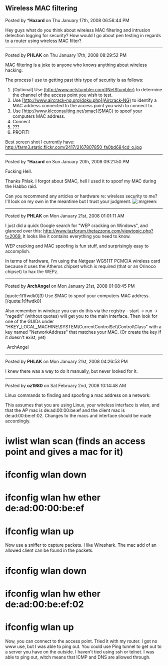 ## Wireless MAC filtering
Posted by ***Hazard** on Thu January 17th, 2008 06:56:44 PM

Hey guys what do you think about wireless MAC filtering and intrusion detection logging for security? How would I go about pen testing in regards to a router using wireless MAC filter?

--------------------------------------------------------------------------------

Posted by **PHLAK** on Thu January 17th, 2008 08:29:52 PM

MAC filtering is a joke to anyone who knows anything about wireless hacking.

The process I use to getting past this type of security is as follows:

1) [Optional] Use [http://www.netstumbler.com](NetStumbler) to determine the channel of the access point you wish to test.
2) Use [http://www.aircrack-ng.org/doku.php](Aircrack-NG) to identify a MAC address connected to the access point you wish to connect to.
3) Use [http://www.klcconsulting.net/smac](SMAC) to spoof your computers MAC address.
4) Connect
5) ???
6) PROFIT!

Best screen shot I currently have: <http://farm3.static.flickr.com/2417/2167807850_fa0bd684cd_o.jpg>

--------------------------------------------------------------------------------

Posted by ***Hazard** on Sun January 20th, 2008 09:21:50 PM

Fucking Hell.

Thanks Phlak. I forgot about SMAC, hell I used it to spoof my MAC during the Habbo raid. 

Can you recommend any articles or hardware re: wireless security to me? I'll look on my own in the meantime but I trust your judgment.  <!-- s:mrgreen: --><img src="{SMILIES_PATH}/icon_mrgreen.gif" alt=":mrgreen:" title="Mr. Green" /><!-- s:mrgreen: -->

--------------------------------------------------------------------------------

Posted by **PHLAK** on Mon January 21st, 2008 01:01:11 AM

I just did a quick Google search for "WEP cracking on Windows", and glanced over this: <http://www.tazforum.thetazzone.com/viewtopic.php?t=2069.>  It looks like it contains everything you need to know.

WEP cracking and MAC spoofing is fun stuff, and surprisingly easy to accomplish.

In terms of hardware, I'm using the Netgear WG511T PCMCIA wireless card because it uses the Atheros chipset which is required (that or an Orinoco chipset) to hax the WEPz.

--------------------------------------------------------------------------------

Posted by **ArchAngel** on Mon January 21st, 2008 01:08:45 PM

[quote:1t1fwdk0]3) Use SMAC to spoof your computers MAC address.[/quote:1t1fwdk0]

Also remember in windoze you can do this via the registry - start -> run -> "regedit" (without quotes) will get you to the main interface. Then look for one of the GUIDs under "HKEY_LOCAL_MACHINE\SYSTEM\CurrentControlSet\Control\Class\" with a key named "NetworkAddress" that matches your MAC. (Or create the key if it doesn't exist, yet)

-ArchAngel

--------------------------------------------------------------------------------

Posted by **PHLAK** on Mon January 21st, 2008 04:26:53 PM

I knew there was a way to do it manually, but never looked for it.

--------------------------------------------------------------------------------

Posted by **oz1980** on Sat February 2nd, 2008 10:14:48 AM

Linux commands to finding and spoofing a mac address on a network:

This assumes that you are using Linux, your wireless interface is wlan, and that the AP mac is de:ad:00:00:be:ef and the client mac is de:ad:00:be:ef:02. Changes to the macs and interface should be made accordingly.

# iwlist wlan scan (finds an access point and gives a mac for it)
# ifconfig wlan down
# ifconfig wlan hw ether de:ad:00:00:be:ef
# ifconfig wlan up

Now use a sniffer to capture packets. I like Wireshark. The mac add of an allowed client can be found in the packets.

# ifconfig wlan down
# ifconfig wlan hw ether de:ad:00:be:ef:02
# ifconfig wlan up

Now, you can connect to the access point. Tried it with my router. I got no www use, but I was able to ping out. You could use Ping tunnel to get out to a server you have on the outside. I haven't tied using ssh or telnet. I was able to ping out, witch means that ICMP and DNS are allowed through.
